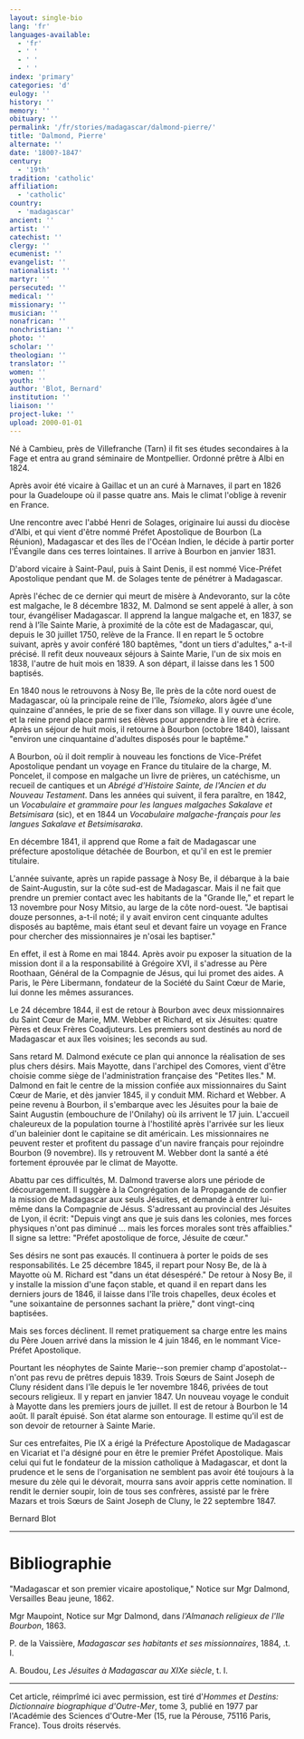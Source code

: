 ```yaml
---
layout: single-bio
lang: 'fr'
languages-available:
  - 'fr'
  - ' '
  - ' '
  - ' '
index: 'primary'
categories: 'd'
eulogy: ''
history: ''
memory: ''
obituary: ''
permalink: '/fr/stories/madagascar/dalmond-pierre/'
title: 'Dalmond, Pierre'
alternate: ''
date: '1800?-1847'
century:
  - '19th'
tradition: 'catholic'
affiliation:
  - 'catholic'
country:
  - 'madagascar'
ancient: ''
artist: ''
catechist: ''
clergy: ''
ecumenist: ''
evangelist: ''
nationalist: ''
martyr: ''
persecuted: ''
medical: ''
missionary: ''
musician: ''
nonafrican: ''
nonchristian: ''
photo: ''
scholar: ''
theologian: ''
translator: ''
women: ''
youth: ''
author: 'Blot, Bernard'
institution: ''
liaison: ''
project-luke: ''
upload: 2000-01-01
---
```



Né à Cambieu, près de Villefranche (Tarn) il fit ses études secondaires à la Fage et entra au grand séminaire de Montpellier. Ordonné prêtre à Albi en 1824.

Après avoir été vicaire à Gaillac et un an curé à Marnaves, il part en 1826 pour la Guadeloupe où il passe quatre ans. Mais le climat l'oblige à revenir en France.

Une rencontre avec l'abbé Henri de Solages, originaire lui aussi du diocèse d'Albi, et qui vient d'être nommé Préfet Apostolique de Bourbon (La Réunion), Madagascar et des îles de l'Océan Indien, le décide à partir porter l'Évangile dans ces terres lointaines. Il arrive à Bourbon en janvier 1831.

D'abord vicaire à Saint-Paul, puis à Saint Denis, il est nommé Vice-Préfet Apostolique pendant que M. de Solages tente de pénétrer à Madagascar.

Après l'échec de ce dernier qui meurt de misère à Andevoranto, sur la côte est malgache, le 8 décembre 1832, M. Dalmond se sent appelé à aller, à son tour, évangéliser Madagascar. Il apprend la langue malgache et, en 1837, se rend à l'île Sainte Marie, à proximité de la côte est de Madagascar, qui, depuis le 30 juillet 1750, relève de la France. Il en repart le 5 octobre suivant, après y avoir conféré 180 baptêmes, "dont un tiers d'adultes," a-t-il précisé. Il refit deux nouveaux séjours à Sainte Marie, l'un de six mois en 1838, l'autre de huit mois en 1839. A son départ, il laisse dans les 1 500 baptisés.

En 1840 nous le retrouvons à Nosy Be, île près de la côte nord ouest de Madagascar, où la principale reine de l'île, *Tsiomeko*, alors âgée d'une quinzaine d'années, le prie de se fixer dans son village. Il y ouvre une école, et la reine prend place parmi ses élèves pour apprendre à lire et à écrire. Après un séjour de huit mois, il retourne à Bourbon (octobre 1840), laissant "environ une cinquantaine d'adultes disposés pour le baptême."

A Bourbon, où il doit remplir à nouveau les fonctions de Vice-Préfet Apostolique pendant un voyage en France du titulaire de la charge, M. Poncelet, il compose en malgache un livre de prières, un catéchisme, un recueil de cantiques et un *Abrégé d'Histoire Sainte, de l'Ancien et du Nouveau Testament*. Dans les années qui suivent, il fera paraître, en 1842, un *Vocabulaire et grammaire pour les langues malgaches Sakalave et Betsimisara* (sic), et en 1844 un *Vocabulaire malgache-français pour les langues Sakalave et Betsimisaraka*.

En décembre 1841, il apprend que Rome a fait de Madagascar une préfecture apostolique détachée de Bourbon, et qu'il en est le premier titulaire.

L'année suivante, après un rapide passage à Nosy Be, il débarque à la baie de Saint-Augustin, sur la côte sud-est de Madagascar. Mais il ne fait que prendre un premier contact avec les habitants de la "Grande Ile," et repart le 13 novembre pour Nosy Mitsio, au large de la côte nord-ouest. "Je baptisai douze personnes, a-t-il noté; il y avait environ cent cinquante adultes disposés au baptême, mais étant seul et devant faire un voyage en France pour chercher des missionnaires je n'osai les baptiser."

En effet, il est à Rome en mai 1844. Après avoir pu exposer la situation de la mission dont il a la responsabilité à Grégoire XVI, il s'adresse au Père Roothaan, Général de la Compagnie de Jésus, qui lui promet des aides. A Paris, le Père Libermann, fondateur de la Société du Saint Cœur de Marie, lui donne les mêmes assurances.

Le 24 décembre 1844, il est de retour à Bourbon avec deux missionnaires du Saint Cœur de Marie, MM. Webber et Richard, et six Jésuites: quatre Pères et deux Frères Coadjuteurs. Les premiers sont destinés au nord de Madagascar et aux îles voisines; les seconds au sud.

Sans retard M. Dalmond exécute ce plan qui annonce la réalisation de ses plus chers désirs. Mais Mayotte, dans l'archipel des Comores, vient d'être choisie comme siège de l'administration française des "Petites Iles." M. Dalmond en fait le centre de la mission confiée aux missionnaires du Saint Cœur de Marie, et dès janvier 1845, il y conduit MM. Richard et Webber. A peine revenu à Bourbon, il s'embarque avec les Jésuites pour la baie de Saint Augustin (embouchure de l'Onilahy) où ils arrivent le 17 juin. L'accueil chaleureux de la population tourne à l'hostilité après l'arrivée sur les lieux d'un baleinier dont le capitaine se dit américain. Les missionnaires ne peuvent rester et profitent du passage d'un navire français pour rejoindre Bourbon (9 novembre). Ils y retrouvent M. Webber dont la santé a été fortement éprouvée par le climat de Mayotte.

Abattu par ces difficultés, M. Dalmond traverse alors une période de découragement. Il suggère à la Congrégation de la Propagande de confier la mission de Madagascar aux seuls Jésuites, et demande à entrer lui-même dans la Compagnie de Jésus. S'adressant au provincial des Jésuites de Lyon, il écrit: "Depuis vingt ans que je suis dans les colonies, mes forces physiques n'ont pas diminué ... mais les forces morales sont très affaiblies." Il signe sa lettre: "Préfet apostolique de force, Jésuite de cœur."

Ses désirs ne sont pas exaucés. Il continuera à porter le poids de ses responsabilités. Le 25 décembre 1845, il repart pour Nosy Be, de là à Mayotte où M. Richard est "dans un état désespéré." De retour à Nosy Be, il y installe la mission d'une façon stable, et quand il en repart dans les derniers jours de 1846, il laisse dans l'île trois chapelles, deux écoles et "une soixantaine de personnes sachant la prière," dont vingt-cinq baptisées.

Mais ses forces déclinent. Il remet pratiquement sa charge entre les mains du Père Jouen arrivé dans la mission le 4 juin 1846, en le nommant Vice- Préfet Apostolique.

Pourtant les néophytes de Sainte Marie--son premier champ d'apostolat--n'ont pas revu de prêtres depuis 1839. Trois Sœurs de Saint Joseph de Cluny résident dans l'île depuis le 1er novembre 1846, privées de tout secours religieux. Il y repart en janvier 1847. Un nouveau voyage le conduit à Mayotte dans les premiers jours de juillet. Il est de retour à Bourbon le 14 août. Il paraît épuisé. Son état alarme son entourage. Il estime qu'il est de son devoir de retourner à Sainte Marie.

Sur ces entrefaites, Pie IX a érigé la Préfecture Apostolique de Madagascar en Vicariat et l'a désigné pour en être le premier Préfet Apostolique. Mais celui qui fut le fondateur de la mission catholique à Madagascar, et dont la prudence et le sens de l'organisation ne semblent pas avoir été toujours à la mesure du zèle qui le dévorait, mourra sans avoir appris cette nomination. Il rendit le dernier soupir, loin de tous ses confrères, assisté par le frère Mazars et trois Sœurs de Saint Joseph de Cluny, le 22 septembre 1847.

Bernard Blot

---

# Bibliographie

"Madagascar et son premier vicaire apostolique," Notice sur Mgr Dalmond, Versailles Beau jeune, 1862.

Mgr Maupoint, Notice sur Mgr Dalmond, dans *l'Almanach religieux de l'Ile Bourbon*, 1863.

P. de la Vaissière, *Madagascar ses habitants et ses missionnaires*, 1884, .t. I.

A. Boudou, *Les Jésuites à Madagascar au XIXe siècle*, t. I.

---

Cet article, réimprîmé ici avec permission, est tiré d'*Hommes et Destins: Dictionnaire biographique d'Outre-Mer*, tome 3, publié en 1977 par l'Académie des Sciences d'Outre-Mer (15, rue la Pérouse, 75116 Paris, France). Tous droits réservés.